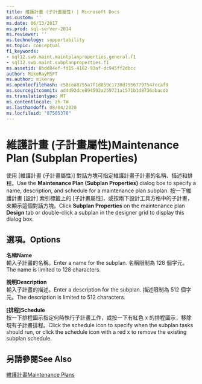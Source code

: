 ```yaml
---
title: 維護計畫 (子計畫屬性) | Microsoft Docs
ms.custom: ''
ms.date: 06/13/2017
ms.prod: sql-server-2014
ms.reviewer: ''
ms.technology: supportability
ms.topic: conceptual
f1_keywords:
- sql12.swb.maint.maintplanproperties.general.f1
- sql12.swb.maint.subplanproperties.f1
ms.assetid: 8bdd84ef-fd15-4162-93af-dc945ff2dbcc
author: MikeRayMSFT
ms.author: mikeray
ms.openlocfilehash: c58cea8755a7f1d859c1730d79567797547ccaf9
ms.sourcegitcommit: ad4d92dce894592a259721a1571b1d8736abacdb
ms.translationtype: MT
ms.contentlocale: zh-TW
ms.lasthandoff: 08/04/2020
ms.locfileid: "87585378"
---
```

# <a name="maintenance-plan-subplan-properties"></a><span data-ttu-id="61fbd-102">維護計畫 (子計畫屬性)</span><span class="sxs-lookup"><span data-stu-id="61fbd-102">Maintenance Plan (Subplan Properties)</span></span>
  <span data-ttu-id="61fbd-103">使用 [維護計畫 (子計畫屬性)]  對話方塊可指定維護計畫子計畫的名稱、描述和排程。</span><span class="sxs-lookup"><span data-stu-id="61fbd-103">Use the **Maintenance Plan (Subplan Properties)** dialog box to specify a name, description, and schedule for a maintenance plan subplan.</span></span> <span data-ttu-id="61fbd-104">按一下維護計畫 [設計] 索引標籤上的 [子計畫屬性]，或按兩下設計工具方格中的子計畫，來顯示這個對話方塊。</span><span class="sxs-lookup"><span data-stu-id="61fbd-104">Click **Subplan Properties** on the maintenance plan **Design** tab or double-click a subplan in the designer grid to display this dialog box.</span></span>  
  
## <a name="options"></a><span data-ttu-id="61fbd-105">選項。</span><span class="sxs-lookup"><span data-stu-id="61fbd-105">Options</span></span>  
 <span data-ttu-id="61fbd-106">**名稱**</span><span class="sxs-lookup"><span data-stu-id="61fbd-106">**Name**</span></span>  
 <span data-ttu-id="61fbd-107">輸入子計畫的名稱。</span><span class="sxs-lookup"><span data-stu-id="61fbd-107">Enter a name for the subplan.</span></span> <span data-ttu-id="61fbd-108">名稱限制為 128 個字元。</span><span class="sxs-lookup"><span data-stu-id="61fbd-108">The name is limited to 128 characters.</span></span>  
  
 <span data-ttu-id="61fbd-109">**說明**</span><span class="sxs-lookup"><span data-stu-id="61fbd-109">**Description**</span></span>  
 <span data-ttu-id="61fbd-110">輸入子計畫的描述。</span><span class="sxs-lookup"><span data-stu-id="61fbd-110">Enter a description for the subplan.</span></span> <span data-ttu-id="61fbd-111">描述限制為 512 個字元。</span><span class="sxs-lookup"><span data-stu-id="61fbd-111">The description is limited to 512 characters.</span></span>  
  
 <span data-ttu-id="61fbd-112">**[排程]**</span><span class="sxs-lookup"><span data-stu-id="61fbd-112">**Schedule**</span></span>  
 <span data-ttu-id="61fbd-113">按一下排程圖示指定何時執行子計畫工作，或按一下有紅色 x 的排程圖示，移除現有子計畫排程。</span><span class="sxs-lookup"><span data-stu-id="61fbd-113">Click the schedule icon to specify when the subplan tasks should run, or click the schedule icon with a red x to remove the existing subplan schedule.</span></span>  
  
## <a name="see-also"></a><span data-ttu-id="61fbd-114">另請參閱</span><span class="sxs-lookup"><span data-stu-id="61fbd-114">See Also</span></span>  
 [<span data-ttu-id="61fbd-115">維護計畫</span><span class="sxs-lookup"><span data-stu-id="61fbd-115">Maintenance Plans</span></span>](maintenance-plans.md)  
  
  
